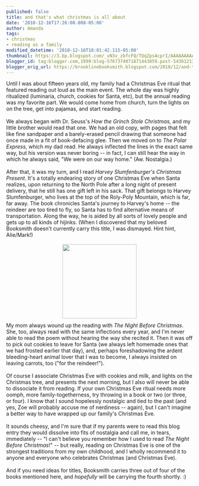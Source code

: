 ```yaml
---
published: false
title: and that's what christmas is all about
date: '2010-12-16T17:26:00.008-05:00'
author: Amanda
tags:
- christmas
- reading as a family
modified_datetime: '2010-12-16T18:01:42.115-05:00'
thumbnail: https://3.bp.blogspot.com/_vN3v_zbfcFQ/TQqZpsAcprI/AAAAAAAAABo/WEnSQRNslno/s72-c/harvey.jpg
blogger_id: tag:blogger.com,1999:blog-5767374071871443859.post-5430121323284576331
blogger_orig_url: https://brooklinebooksmith.blogspot.com/2010/12/and-thats-what-christmas-is-all-about.html
---
```


<div style="text-align: left;">Until I was about fifteen years old, my family had a Christmas Eve ritual that featured reading out loud as the main event. The whole day was highly ritualized (luminaria, church, cookies for Santa, etc), but the annual reading was my favorite part. We would come home from church, turn the lights on on the tree, get into pajamas, and start reading.</div><div><br /></div><div>We always began with Dr. Seuss's <i>How the Grinch Stole Christmas, </i>and my little brother would read that one. We had an old copy, with pages that felt like fine sandpaper and a barely-erased pencil drawing that someone had once made in a fit of book-defacing glee. Then we moved on to <i>The Polar Express</i>, which my dad read. He always inflected the lines in the exact same way, but his version was never boring -- in fact, I can still hear the way in which he always said, "We were on our way home." (Aw. Nostalgia.) </div><div><br /></div><div style="text-align: left;">After that, it was my turn, and I read <i>Harvey Slumfenburger's Christmas Present</i>. It's a totally endearing story of one Christmas Eve when Santa realizes, upon returning to the North Pole after a long night of present delivery, that he still has one gift left in his sack. That gift belongs to Harvey Slumfenburger, who lives at the top of the Roly-Poly Mountain, which is far, far away. The book chronicles Santa's journey to Harvey's home -- the reindeer are too tired to fly, so Santa has to find alternative means of transportation. Along the way, he is aided by all sorts of lovely people and gets up to all kinds of hijinks. (When I discovered that my beloved Booksmith doesn't currently carry this title, I was dismayed. Hint hint, Alie/Mark!)</div><div style="text-align: left;"><br /></div><div style="text-align: left;"><a href="https://3.bp.blogspot.com/_vN3v_zbfcFQ/TQqZpsAcprI/AAAAAAAAABo/WEnSQRNslno/s1600/harvey.jpg"><img src="https://3.bp.blogspot.com/_vN3v_zbfcFQ/TQqZpsAcprI/AAAAAAAAABo/WEnSQRNslno/s200/harvey.jpg" border="0" alt="" id="BLOGGER_PHOTO_ID_5551418432154281650" style="display: block; margin-top: 0px; margin-right: auto; margin-bottom: 10px; margin-left: auto; text-align: center; cursor: pointer; width: 200px; height: 200px; " /></a><div style="text-align: left; ">My mom always wound up the reading with <i>The Night Before Christmas</i>. She, too, always read with the same inflections every year, and I'm never able to read the poem without hearing the way she recited it. Then it was off to pick out cookies to leave for Santa (we always left homemade ones that we had frosted earlier that day), and, perhaps foreshadowing the ardent bleeding-heart animal lover that I was to become, I always insisted on leaving carrots, too ("for the reindeer!").</div></div><div style="text-align: left;"><br /></div><div style="text-align: left;">Of course I associate Christmas Eve with cookies and milk, and lights on the Christmas tree, and presents the next morning, but I also will never be able to dissociate it from reading. If your own Christmas Eve ritual needs more oomph, more family-togetherness, try throwing in a book or two (or three, or four). I know that I sound hopelessly nostalgic and tied to the past (and yes, Zoe will probably accuse me of nerdiness -- again), but I can't imagine a better way to have wrapped up our family's Christmas Eve.</div><div style="text-align: left;"><br /></div><div style="text-align: left;">It sounds cheesy, and I'm sure that if my parents were to read this blog entry they would dissolve into fits of nostalgia and call me, in tears, immediately -- "I can't believe you remember how I used to read <i>The Night Before Christmas</i>!" -- but really, reading on Christmas Eve is one of the strongest traditions from my own childhood, and I wholly recommend it to anyone and everyone who celebrates Christmas (and Christmas Eve). </div><div style="text-align: left;"><br /></div><div style="text-align: left;">And if you need ideas for titles, Booksmith carries three out of four of the books mentioned here, and <i>hopefully</i> will be carrying the fourth shortly. :)</div>
